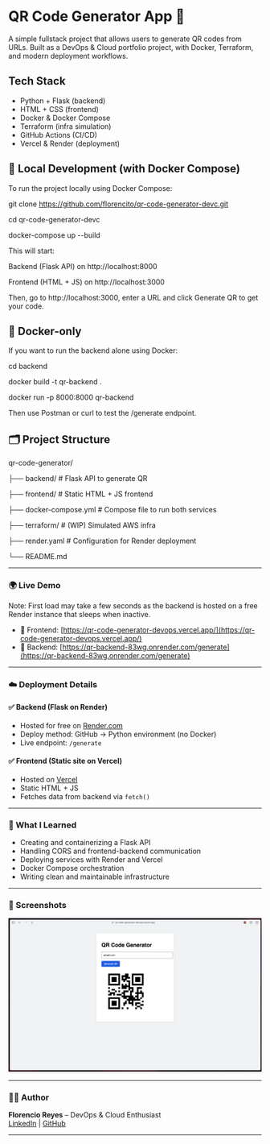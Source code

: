 # QR Code Generator App 🧾

A simple fullstack project that allows users to generate QR codes from URLs. Built as a DevOps & Cloud portfolio project, with Docker, Terraform, and modern deployment workflows.

## Tech Stack
- Python + Flask (backend)
- HTML + CSS (frontend)
- Docker & Docker Compose
- Terraform (infra simulation)
- GitHub Actions (CI/CD)
- Vercel & Render (deployment)

## 🚀 Local Development (with Docker Compose)
To run the project locally using Docker Compose:

git clone https://github.com/florencito/qr-code-generator-devc.git

cd qr-code-generator-devc

docker-compose up --build

This will start:

Backend (Flask API) on http://localhost:8000

Frontend (HTML + JS) on http://localhost:3000

Then, go to http://localhost:3000, enter a URL and click Generate QR to get your code.

## 🐳 Docker-only
If you want to run the backend alone using Docker:

cd backend

docker build -t qr-backend .

docker run -p 8000:8000 qr-backend

Then use Postman or curl to test the /generate endpoint.

## 🗂️ Project Structure
qr-code-generator/

├── backend/  # Flask API to generate QR

├── frontend/  # Static HTML + JS frontend

├── docker-compose.yml  # Compose file to run both services

├── terraform/  # (WIP) Simulated AWS infra

├── render.yaml  # Configuration for Render deployment

└── README.md

---

### 🌍 Live Demo
Note: First load may take a few seconds as the backend is hosted on a free Render instance that sleeps when inactive.

- 🔗 Frontend: [https://qr-code-generator-devops.vercel.app/](https://qr-code-generator-devops.vercel.app/)
- 🔗 Backend: [https://qr-backend-83wg.onrender.com/generate](https://qr-backend-83wg.onrender.com/generate)

---

### ☁️ Deployment Details

#### ✅ Backend (Flask on Render)
- Hosted for free on [Render.com](https://render.com)
- Deploy method: GitHub → Python environment (no Docker)
- Live endpoint: `/generate`

#### ✅ Frontend (Static site on Vercel)
- Hosted on [Vercel](https://vercel.com)
- Static HTML + JS
- Fetches data from backend via `fetch()`

---

### 🧠 What I Learned

- Creating and containerizing a Flask API
- Handling CORS and frontend-backend communication
- Deploying services with Render and Vercel
- Docker Compose orchestration
- Writing clean and maintainable infrastructure

---

### 📸 Screenshots

![Preview](./preview.png)

---

### 👨‍💻 Author

**Florencio Reyes** – DevOps & Cloud Enthusiast  
[LinkedIn](https://www.linkedin.com/in/florencio-reyes/) | [GitHub](https://github.com/florencito)

---
